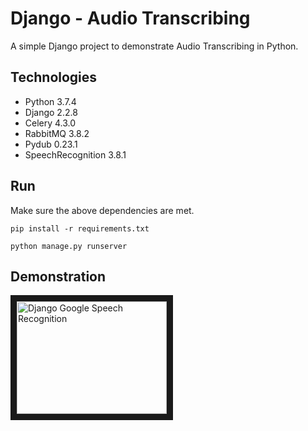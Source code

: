 # Django - Audio Transcribing

 A simple Django project to demonstrate Audio Transcribing in Python.

 ## Technologies

 - Python 3.7.4
 - Django 2.2.8
 - Celery 4.3.0
 - RabbitMQ 3.8.2
 - Pydub 0.23.1
 - SpeechRecognition 3.8.1


 ## Run

 Make sure the above dependencies are met.

 `pip install -r requirements.txt`

 `python manage.py runserver`
 
 ## Demonstration
 
 <a href="http://www.youtube.com/watch?feature=player_embedded&v=prKaJqRp16U
" target="_blank"><img src="http://img.youtube.com/vi/prKaJqRp16U/0.jpg" 
alt="Django Google Speech Recognition" width="240" height="180" border="10" /></a>
